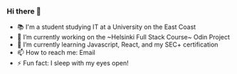 ### Hi there 👋
- 📚 I'm a student studying IT at a University on the East Coast
- 🔭 I’m currently working on the ~Helsinki Full Stack Course~ Odin Project
- 🌱 I’m currently learning Javascript, React, and my SEC+ certification
- 📫 How to reach me: Email
- ⚡ Fun fact: I sleep with my eyes open!
<!--
**dinningway/dinningway** is a ✨ _special_ ✨ repository because its `README.md` (this file) appears on your GitHub profile.

Here are some ideas to get you started:

- 🔭 I’m currently working on ...
- 🌱 I’m currently learning ...
- 👯 I’m looking to collaborate on ...
- 🤔 I’m looking for help with ...
- 💬 Ask me about ...
- 📫 How to reach me: ...
- 😄 Pronouns: ...
- ⚡ Fun fact: ...
-->
